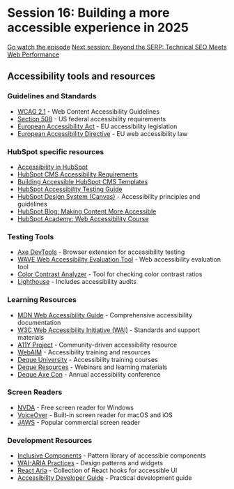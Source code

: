 # Session 16: Building a more accessible experience in 2025 


[Go watch the episode]([https://developers.hubspot.com/docs/cms/accessibility](https://youtube.com/live/giKvKFdumK0?feature=share))
[Next session: Beyond the SERP: Technical SEO Meets Web Performance](https://youtube.com/live/AhTM4OHgaqw?feature=share)


## Accessibility tools and resources

### Guidelines and Standards
- [WCAG 2.1](https://www.w3.org/WAI/standards-guidelines/wcag/) - Web Content Accessibility Guidelines
- [Section 508](https://www.section508.gov/) - US federal accessibility requirements
- [European Accessibility Act](https://ec.europa.eu/social/main.jsp?catId=1202) - EU accessibility legislation
- [European Accessibility Directive](https://digital-strategy.ec.europa.eu/en/policies/web-accessibility) - EU web accessibility law

### HubSpot specific resources

- [Accessibility in HubSpot](https://developers.hubspot.com/docs/cms/accessibility)
- [HubSpot CMS Accessibility Requirements](https://developers.hubspot.com/docs/cms/accessibility/requirements)
- [Building Accessible HubSpot CMS Templates](https://developers.hubspot.com/docs/cms/accessibility/building-accessible-templates)
- [HubSpot Accessibility Testing Guide](https://developers.hubspot.com/docs/cms/accessibility/testing)
- [HubSpot Design System (Canvas)](https://canvas.hubspot.com/principles/accessibility) - Accessibility principles and guidelines
- [HubSpot Blog: Making Content More Accessible](https://blog.hubspot.com/website/web-accessibility)
- [HubSpot Academy: Web Accessibility Course](https://academy.hubspot.com/courses/web-accessibility)

### Testing Tools
- [Axe DevTools](https://chromewebstore.google.com/detail/axe-devtools-web-accessib/lhdoppojpmngadmnindnejefpokejbdd?hl=en-US) - Browser extension for accessibility testing
- [WAVE Web Accessibility Evaluation Tool](https://wave.webaim.org/) - Web accessibility evaluation tool
- [Color Contrast Analyzer](https://www.tpgi.com/color-contrast-checker/) - Tool for checking color contrast ratios
- [Lighthouse](https://developers.google.com/web/tools/lighthouse) - Includes accessibility audits

### Learning Resources
- [MDN Web Accessibility Guide](https://developer.mozilla.org/en-US/docs/Learn/Accessibility) - Comprehensive accessibility documentation
- [W3C Web Accessibility Initiative (WAI)](https://www.w3.org/WAI/) - Standards and support materials
- [A11Y Project](https://www.a11yproject.com/) - Community-driven accessibility resource
- [WebAIM](https://webaim.org/) - Accessibility training and resources
- [Deque University](https://dequeuniversity.com/) - Accessibility training courses
- [Deque Resources](https://www.deque.com/resources/type/webinars/) - Webinars and learning materials
- [Deque Axe Con](https://www.deque.com/axe-con/) - Annual accessibility conference

### Screen Readers
- [NVDA](https://www.nvaccess.org/) - Free screen reader for Windows
- [VoiceOver](https://www.apple.com/accessibility/vision/) - Built-in screen reader for macOS and iOS
- [JAWS](https://www.freedomscientific.com/products/software/jaws/) - Popular commercial screen reader


### Development Resources
- [Inclusive Components](https://inclusive-components.design/) - Pattern library of accessible components
- [WAI-ARIA Practices](https://www.w3.org/WAI/ARIA/apg/) - Design patterns and widgets
- [React Aria](https://react-spectrum.adobe.com/react-aria/) - Collection of React hooks for accessible UI
- [Accessibility Developer Guide](https://www.accessibility-developer-guide.com/) - Practical development guide



